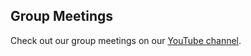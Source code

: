## Group Meetings

Check out our group meetings on our [YouTube channel](https://www.youtube.com/channel/UChGTq41_rJwmZ1I4j7SezWQ).
